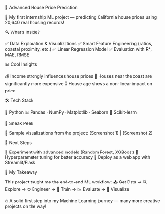 🏡 Advanced House Price Prediction

🚀 My first internship ML project — predicting California house prices using 20,640 real housing records!

🔍 What’s Inside?

✅ Data Exploration & Visualizations
✅ Smart Feature Engineering (ratios, coastal proximity, etc.)
✅ Linear Regression Model
✅ Evaluation with R², MAE, RMSE

📊 Cool Insights

💰 Income strongly influences house prices
🌊 Houses near the coast are significantly more expensive
⏳ House age shows a non-linear impact on price

🛠️ Tech Stack

🐍 Python
📊 Pandas · NumPy · Matplotlib · Seaborn
🤖 Scikit-learn

🌟 Sneak Peek

📸 Sample visualizations from the project:
(Screenshot 1) | (Screenshot 2)

🚧 Next Steps

🔹 Experiment with advanced models (Random Forest, XGBoost)
🔹 Hyperparameter tuning for better accuracy
🔹 Deploy as a web app with Streamlit/Flask

🙌 My Takeaway

This project taught me the end-to-end ML workflow:
📥 Get Data → 🔍 Explore → ⚙️ Engineer → 🤖 Train → 📉 Evaluate → 🎨 Visualize

🔥 A solid first step into my Machine Learning journey — many more creative projects on the way!
